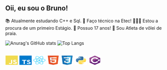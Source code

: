 ## Oii, eu sou o Bruno!
📚 Atualmente estudando C++ e Sql.
🎒 Faço técnico na Etec!
🧑🏻‍💼 Estou a procura de um primeiro Estágio.
📅 Possuo 17 anos!
🏐 Sou Atleta de vôlei de praia.


![Anurag's GitHub stats](https://github-readme-stats.vercel.app/api?username=BrunoMerullo&show_icons=true&theme=dark)
![Top Langs](https://github-readme-stats.vercel.app/api/top-langs/?username=BrunoMerullo&langs_count=8)

<div style="display: inline_block"><br>
  <img align="center" alt="Rafa-Js" height="30" width="40" src="https://raw.githubusercontent.com/devicons/devicon/master/icons/javascript/javascript-plain.svg">
  <img align="center" alt="Rafa-Ts" height="30" width="40" src="https://raw.githubusercontent.com/devicons/devicon/master/icons/typescript/typescript-plain.svg">
  <img align="center" alt="Rafa-React" height="30" width="40" src="https://raw.githubusercontent.com/devicons/devicon/master/icons/react/react-original.svg">
  <img align="center" alt="Rafa-HTML" height="30" width="40" src="https://raw.githubusercontent.com/devicons/devicon/master/icons/html5/html5-original.svg">
  <img align="center" alt="Rafa-CSS" height="30" width="40" src="https://raw.githubusercontent.com/devicons/devicon/master/icons/css3/css3-original.svg">
  <img align="center" alt="Rafa-Python" height="30" width="40" src="https://raw.githubusercontent.com/devicons/devicon/master/icons/python/python-original.svg">
  <img align="center" alt="Rafa-Csharp" height="30" width="40" src="https://raw.githubusercontent.com/devicons/devicon/master/icons/csharp/csharp-original.svg">
</div>
  
